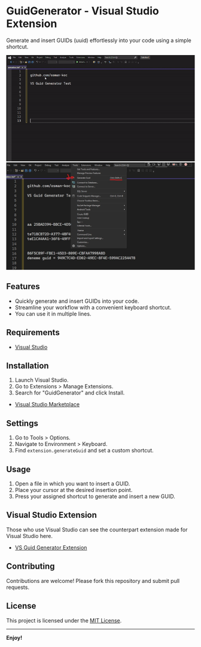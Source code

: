 # GuidGenerator - Visual Studio Extension

Generate and insert GUIDs (uuid) effortlessly into your code using a simple shortcut.

![Extension View](src/images/preview.gif)
![Extension Menu Option](src/images/menu-item-option.jpg)

## Features

- Quickly generate and insert GUIDs into your code.
- Streamline your workflow with a convenient keyboard shortcut.
- You can use it in multiple lines.

## Requirements

- [Visual Studio](https://visualstudio.microsoft.com)

## Installation

1. Launch Visual Studio.
2. Go to Extensions > Manage Extensions.
3. Search for "GuidGenerator" and click Install.
- [Visual Studio Marketplace](https://marketplace.visualstudio.com/items?itemName=kocdev.guidgeneratorvs)

## Settings

1. Go to Tools > Options.
2. Navigate to Environment > Keyboard.
3. Find `extension.generateGuid` and set a custom shortcut.

## Usage

1. Open a file in which you want to insert a GUID.
2. Place your cursor at the desired insertion point.
3. Press your assigned shortcut to generate and insert a new GUID.

## Visual Studio Extension

Those who use Visual Studio can see the counterpart extension made for Visual Studio here.
- [VS Guid Generator Extension](https://github.com/osman-koc/vs-guid-generator/)

## Contributing

Contributions are welcome! Please fork this repository and submit pull requests.

## License

This project is licensed under the [MIT License](LICENSE).

---

**Enjoy!**
